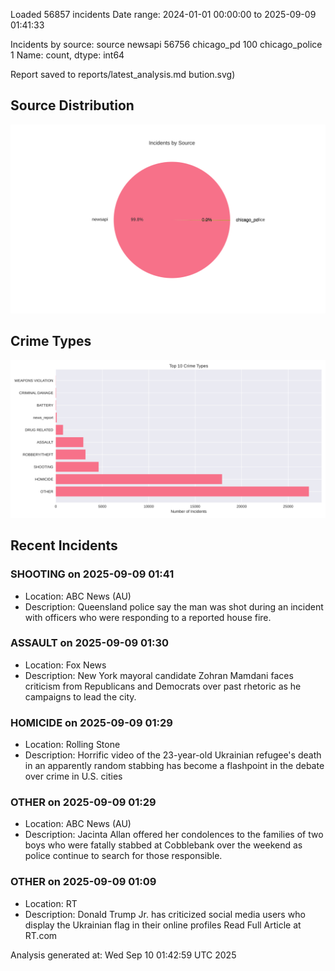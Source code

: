 
Loaded 56857 incidents
Date range: 2024-01-01 00:00:00 to 2025-09-09 01:41:33

Incidents by source:
source
newsapi           56756
chicago_pd          100
chicago_police        1
Name: count, dtype: int64

Report saved to reports/latest_analysis.md
bution.svg)

## Source Distribution
![Source Distribution](images/source_distribution.svg)

## Crime Types
![Crime Types](images/crime_types.svg)

## Recent Incidents

### SHOOTING on 2025-09-09 01:41
- Location: ABC News (AU)
- Description: Queensland police say the man was shot during an incident with officers who were responding to a reported house fire.


### ASSAULT on 2025-09-09 01:30
- Location: Fox News
- Description: New York mayoral candidate Zohran Mamdani faces criticism from Republicans and Democrats over past rhetoric as he campaigns to lead the city.


### HOMICIDE on 2025-09-09 01:29
- Location: Rolling Stone
- Description: Horrific video of the 23-year-old Ukrainian refugee's death in an apparently random stabbing has become a flashpoint in the debate over crime in U.S. cities


### OTHER on 2025-09-09 01:29
- Location: ABC News (AU)
- Description: Jacinta Allan offered her condolences to the families of two boys who were fatally stabbed at Cobblebank over the weekend as police continue to search for those responsible.


### OTHER on 2025-09-09 01:09
- Location: RT
- Description: Donald Trump Jr. has criticized social media users who display the Ukrainian flag in their online profiles Read Full Article at RT.com

Analysis generated at: Wed Sep 10 01:42:59 UTC 2025
